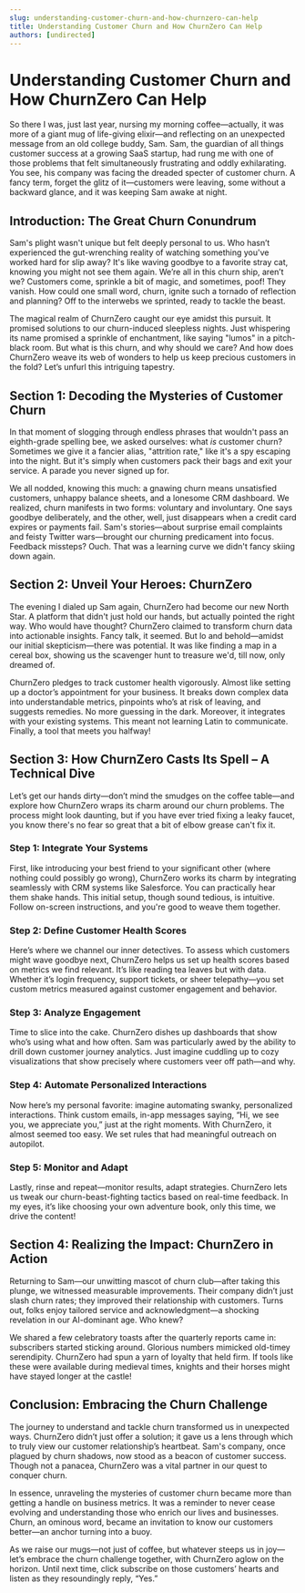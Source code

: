 ```yaml
---
slug: understanding-customer-churn-and-how-churnzero-can-help
title: Understanding Customer Churn and How ChurnZero Can Help
authors: [undirected]
---
```



# Understanding Customer Churn and How ChurnZero Can Help

So there I was, just last year, nursing my morning coffee—actually, it was more of a giant mug of life-giving elixir—and reflecting on an unexpected message from an old college buddy, Sam. Sam, the guardian of all things customer success at a growing SaaS startup, had rung me with one of those problems that felt simultaneously frustrating and oddly exhilarating. You see, his company was facing the dreaded specter of customer churn. A fancy term, forget the glitz of it—customers were leaving, some without a backward glance, and it was keeping Sam awake at night.

## Introduction: The Great Churn Conundrum

Sam's plight wasn't unique but felt deeply personal to us. Who hasn’t experienced the gut-wrenching reality of watching something you've worked hard for slip away? It's like waving goodbye to a favorite stray cat, knowing you might not see them again. We’re all in this churn ship, aren’t we? Customers come, sprinkle a bit of magic, and sometimes, poof! They vanish. How could one small word, churn, ignite such a tornado of reflection and planning? Off to the interwebs we sprinted, ready to tackle the beast.

The magical realm of ChurnZero caught our eye amidst this pursuit. It promised solutions to our churn-induced sleepless nights. Just whispering its name promised a sprinkle of enchantment, like saying "lumos" in a pitch-black room. But what is this churn, and why should we care? And how does ChurnZero weave its web of wonders to help us keep precious customers in the fold? Let’s unfurl this intriguing tapestry.

## Section 1: Decoding the Mysteries of Customer Churn

In that moment of slogging through endless phrases that wouldn't pass an eighth-grade spelling bee, we asked ourselves: what *is* customer churn? Sometimes we give it a fancier alias, "attrition rate," like it's a spy escaping into the night. But it's simply when customers pack their bags and exit your service. A parade you never signed up for.

We all nodded, knowing this much: a gnawing churn means unsatisfied customers, unhappy balance sheets, and a lonesome CRM dashboard. We realized, churn manifests in two forms: voluntary and involuntary. One says goodbye deliberately, and the other, well, just disappears when a credit card expires or payments fail. Sam's stories—about surprise email complaints and feisty Twitter wars—brought our churning predicament into focus. Feedback missteps? Ouch. That was a learning curve we didn't fancy skiing down again.

## Section 2: Unveil Your Heroes: ChurnZero

The evening I dialed up Sam again, ChurnZero had become our new North Star. A platform that didn't just hold our hands, but actually pointed the right way. Who would have thought? ChurnZero claimed to transform churn data into actionable insights. Fancy talk, it seemed. But lo and behold—amidst our initial skepticism—there was potential. It was like finding a map in a cereal box, showing us the scavenger hunt to treasure we'd, till now, only dreamed of.

ChurnZero pledges to track customer health vigorously. Almost like setting up a doctor’s appointment for your business. It breaks down complex data into understandable metrics, pinpoints who’s at risk of leaving, and suggests remedies. No more guessing in the dark. Moreover, it integrates with your existing systems. This meant not learning Latin to communicate. Finally, a tool that meets you halfway!

## Section 3: How ChurnZero Casts Its Spell – A Technical Dive

Let’s get our hands dirty—don’t mind the smudges on the coffee table—and explore how ChurnZero wraps its charm around our churn problems. The process might look daunting, but if you have ever tried fixing a leaky faucet, you know there's no fear so great that a bit of elbow grease can't fix it.

### Step 1: Integrate Your Systems

First, like introducing your best friend to your significant other (where nothing could possibly go wrong), ChurnZero works its charm by integrating seamlessly with CRM systems like Salesforce. You can practically hear them shake hands. This initial setup, though sound tedious, is intuitive. Follow on-screen instructions, and you're good to weave them together. 

### Step 2: Define Customer Health Scores

Here’s where we channel our inner detectives. To assess which customers might wave goodbye next, ChurnZero helps us set up health scores based on metrics we find relevant. It’s like reading tea leaves but with data. Whether it’s login frequency, support tickets, or sheer telepathy—you set custom metrics measured against customer engagement and behavior.

### Step 3: Analyze Engagement

Time to slice into the cake. ChurnZero dishes up dashboards that show who’s using what and how often. Sam was particularly awed by the ability to drill down customer journey analytics. Just imagine cuddling up to cozy visualizations that show precisely where customers veer off path—and why.

### Step 4: Automate Personalized Interactions

Now here’s my personal favorite: imagine automating swanky, personalized interactions. Think custom emails, in-app messages saying, “Hi, we see you, we appreciate you,” just at the right moments. With ChurnZero, it almost seemed too easy. We set rules that had meaningful outreach on autopilot.

### Step 5: Monitor and Adapt

Lastly, rinse and repeat—monitor results, adapt strategies. ChurnZero lets us tweak our churn-beast-fighting tactics based on real-time feedback. In my eyes, it’s like choosing your own adventure book, only this time, we drive the content!

## Section 4: Realizing the Impact: ChurnZero in Action

Returning to Sam—our unwitting mascot of churn club—after taking this plunge, we witnessed measurable improvements. Their company didn’t just slash churn rates; they improved their relationship with customers. Turns out, folks enjoy tailored service and acknowledgment—a shocking revelation in our AI-dominant age. Who knew?

We shared a few celebratory toasts after the quarterly reports came in: subscribers started sticking around. Glorious numbers mimicked old-timey serendipity. ChurnZero had spun a yarn of loyalty that held firm. If tools like these were available during medieval times, knights and their horses might have stayed longer at the castle!

## Conclusion: Embracing the Churn Challenge

The journey to understand and tackle churn transformed us in unexpected ways. ChurnZero didn’t just offer a solution; it gave us a lens through which to truly view our customer relationship’s heartbeat. Sam's company, once plagued by churn shadows, now stood as a beacon of customer success. Though not a panacea, ChurnZero was a vital partner in our quest to conquer churn.

In essence, unraveling the mysteries of customer churn became more than getting a handle on business metrics. It was a reminder to never cease evolving and understanding those who enrich our lives and businesses. Churn, an ominous word, became an invitation to know our customers better—an anchor turning into a buoy.

As we raise our mugs—not just of coffee, but whatever steeps us in joy—let’s embrace the churn challenge together, with ChurnZero aglow on the horizon. Until next time, click subscribe on those customers’ hearts and listen as they resoundingly reply, “Yes.”